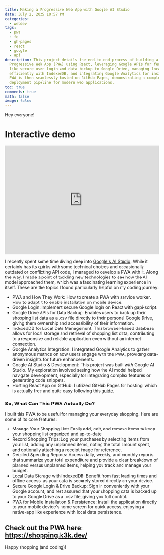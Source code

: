 ```yaml
---
title: Making a Progressive Web App with Google AI Studio
date: July 2, 2025 10:57 PM
categories:
  - webdev
tags:
  - pwa
  - fe
  - gh-pages
  - react
  - google
  - api
description: This project details the end-to-end process of building a
  Progressive Web App (PWA) using React, leveraging Google APIs for features
  like secure user login and data backup to Google Drive, managing local data
  efficiently with IndexedDB, and integrating Google Analytics for insights. The
  PWA is then seamlessly hosted on GitHub Pages, demonstrating a complete
  deployment pipeline for modern web applications.
toc: true
comments: true
math: false
image: false
---
```

Hey everyone!

# Interactive demo

<!--ARCADE EMBED START--><div style="position: relative; padding-bottom: calc(62.5% + 41px); height: 0; width: 100%;"><iframe src="https://demo.arcade.software/QlmKPQnVqRaEcuFcr8zM?embed&embed_mobile=tab&embed_desktop=inline&show_copy_link=true" title="Track and Review Your Grocery Shopping Trips" frameborder="0" loading="lazy" webkitallowfullscreen mozallowfullscreen allowfullscreen allow="clipboard-write" style="position: absolute; top: 0; left: 0; width: 100%; height: 100%; color-scheme: light;" ></iframe></div><!--ARCADE EMBED END-->

I recently spent some time diving deep into [Google's AI Studio](https://aistudio.google.com/). While it certainly has its quirks with some technical choices and occasionally outdated or conflicting API code, I managed to develop a PWA with it. 
Along the way, I made a point of tackling new technologies to see how the AI model approached them, which was a fascinating learning experience in itself. These are the topics I found particularly helpful on my coding journey:

* PWA and How They Work: How to create a PWA with service worker. How to adapt it to enable installation on mobile device.
* Google Login: Implement secure Google login on React with gapi-script.
* Google Drive APIs for Data Backup: Enables users to back up their shopping list data as a .csv file directly to their personal Google Drive, giving them ownership and accessibility of their information.
* IndexedDB for Local Data Management: This browser-based database allows for local storage and retrieval of shopping list data, contributing to a responsive and reliable application even without an internet connection.
* Google Analytics Integration: I integrated Google Analytics to gather anonymous metrics on how users engage with the PWA, providing data-driven insights for future enhancements.
* Google AI Studio & Development: This project was built *with* Google AI Studio. My exploration involved seeing how the AI model helped navigate development, especially for integrating complex features or generating code snippets.
* Hosting React App on GitHub: I utilized GitHub Pages for hosting, which is actually free and quite easy following this [guide](https://github.com/gitname/react-gh-pages).

### So, What Can This PWA Actually Do?

I built this PWA to be useful for managing your everyday shopping. Here are some of its core features:

* Manage Your Shopping List: Easily add, edit, and remove items to keep your shopping list organized and up-to-date.
* Record Shopping Trips: Log your purchases by selecting items from your list, adding any unplanned items, noting the total amount spent, and optionally attaching a receipt image for reference.
* Detailed Spending Reports: Access daily, weekly, and monthly reports that summarize your total expenditure and provide a clear breakdown of planned versus unplanned items, helping you track and manage your budget.
* Local Data Storage with IndexedDB: Benefit from fast loading times and offline access, as your data is securely stored directly on your device.
* Secure Google Login & Drive Backup: Sign in conveniently with your Google account, and rest assured that your shopping data is backed up to your Google Drive as a .csv file, giving you full control.
* PWA for Mobile Installation & Persistence: Install the application directly to your mobile device's home screen for quick access, enjoying a native-app like experience with local data persistence.

## Check out the PWA here: <https://shopping.k3k.dev/>

Happy shopping (and coding)!
